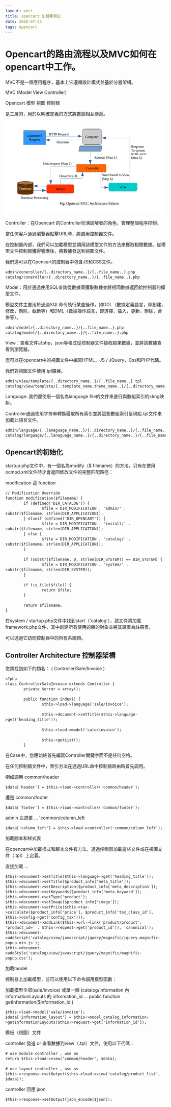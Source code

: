 ```yaml
---
layout: post
title: opencart 加發票測試
date: 2018-07-25
tags: opencart
---
```


Opencart的路由流程以及MVC如何在opencart中工作。
====================================================

 MVC不是一個應用程序，基本上它遵循設計模式並基於分層架構。

MVC (Model View Controller)

Opencart 模型 視圖 控制器

是三層的，用於以明確定義的方式將數據相互傳遞。

<img src="/images/posts/opencart/1.png">

Controller：在Opencart 的Controller扮演調解者的角色，管理整個程序控制。

當任何客戶通過瀏覽器點擊URL時，將調用控制器文件。

在控制器內部，我們可以加載模型並調用該模型文件的方法來獲取相關數據。從模型文件控制器獲得響應後，將數據發送到視圖文件。

我們還可以在Opencart的控制器中包含JS和CSS文件。

```
admin/coneroller/{..directory_name..}/{..file_name..}.php
catalog/coneroller/{..directory_name..}/{..file_name..}.php
```

Model：用於通過使用SQL查詢從數據庫獲取數據並將相同數據返回給控制器的模型文件。

模型文件主要用於通過SQL命令執行某些操作，如DDL（數據定義語言，即創建，修改，刪除，截斷等）和DML（數據操作語言，即選擇，插入，更新，刪除，合併等）。 

```
admin/model/{..directory_name..}/{..file_name..}.php
catalog/model/{..directory_name..}/{..file_name..}.php
```

View：查看文件以php，json等格式從控制器文件接收結果數據，並將該數據查看到瀏覽器。

您可以在opencart中的視圖文件中編寫HTML，JS / JQuery，Css和PHP代碼。

我們對視圖文件使用.tpl擴展。

```
admin/view/template/{..directory_name..}/{..file_name..}.tpl
catalog/view/template/{..template_name,theme_name..}/{..directory_name..}/{..file_name..}.tpl
```

Language: 我們還使用一個名為language file的文件來進行與數組索引的sting映射。 

Controller通過使用字符串轉換獲取所有索引並將這些數組索引呈現給.tpl文件來加載此語言文件。

```
admin/language/{..lanaguage_name..}/{..directory_name..}/{..file_name..}.php
catalog/language/{..lanaguage_name..}/{..directory_name..}/{..file_name..}.php
```


## Opencart的初始化

startup.php文件中，有一個名為modify（$ filename）的方法，只有在使用ocmod.xml文件時才會返回修改文件的完整匹配路徑：

modification 這 function

```
// Modification Override
function modification($filename) {
        if (defined('DIR_CATALOG')) {
                $file = DIR_MODIFICATION . 'admin/' .  substr($filename, strlen(DIR_APPLICATION));
        } elseif (defined('DIR_OPENCART')) {
                $file = DIR_MODIFICATION . 'install/' .  substr($filename, strlen(DIR_APPLICATION));
        } else {
                $file = DIR_MODIFICATION . 'catalog/' . substr($filename, strlen(DIR_APPLICATION));
        }

        if (substr($filename, 0, strlen(DIR_SYSTEM)) == DIR_SYSTEM) {
                $file = DIR_MODIFICATION . 'system/' . substr($filename, strlen(DIR_SYSTEM));
        }

        if (is_file($file)) {
                return $file;
        }

        return $filename;
}
```

在system / startup.php文件中找到start（'catalog'），該文件將加載framework.php文件，其中創建所有使用的類的對象並將其設置為註冊表。

可以通過它訪問控制器中的所有系統類。

## Controller Architecture 控制器架構

您將找到如下的類名： ( Controller/Sale/Invoice )

```
<?php
class ControllerSaleInvoice extends Controller {
        private $error = array();

        public function index() {
                $this->load->language('sale/invoice');

                $this->document->setTitle($this->language->get('heading_title'));

                $this->load->model('sale/invoice');

                $this->getList();
        }
```

在Case中，您應始終首先編寫Controller關鍵字而不是任何空格。

在任何控制器文件中，索引方法在通過URL命中控制器路由時首先調用。

例如調用 common/header

```
$data['header'] = $this->load->controller('common/header');
```
還是 common/footer

```
$data['footer'] = $this->load->controller('common/footer');
``` 
admin 左選單 ... 'common/column_left

```
$data['column_left'] = $this->load->controller('common/column_left');
```

加載腳本和样式表

在opencart中加載樣式和腳本文件有方法，通過控制器加載這些文件或在視圖文件（.tpl）上定義。

直接加載 ...
```
$this->document->setTitle($this->language->get('heading_title'));
$this->document->setTitle($product_info['meta_title']);
$this->document->setDescription($product_info['meta_description']);
$this->document->setKeywords($product_info['meta_keyword']);
$this->document->setType('product');
$this->document->setImage($product_info['image']);
$this->document->setPrice($this->tax->calculate($product_info['price'], $product_info['tax_class_id'], $this->config->get('config_tax')));
$this->document->addLink($this->url->link('product/product', 'product_id=' . $this->request->get['product_id']), 'canonical');
$this->document->addScript('catalog/view/javascript/jquery/magnific/jquery.magnific-popup.min.js');
$this->document->addStyle('catalog/view/javascript/jquery/magnific/magnific-popup.css');
```

加載model

控制器上加載模型，並可以使用以下命令調用模型函數：

加載模型全部(sale/invoice) 或單一個 (catalog/information 內 InformationLayouts 的 information_id ...  public function getInformation($information_id )
```
$this->load->model('sale/invoice');
$data['information_layout'] = $this->model_catalog_information->getInformationLayouts($this->request->get['information_id']);
```

模板（視圖）文件

controller 發送 or 查看數據到view（.tpl）文件，使用以下代碼：
```
# use module controller , use as
return $this->load->view('common/header', $data);

# use layout controller , use as
$this->response->setOutput($this->load->view('catalog/product_list', $data));
```

controller 回應 json 
```
$this->response->setOutput(json_encode($json));
```

